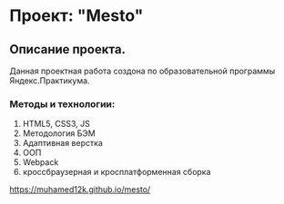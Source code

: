 # Проект: "Mesto"  
## Описание проекта.   
 Данная проектная работа создона по образовательной программы Яндекс.Практикума.  
 ### Методы и технологии:  
 1. HTML5, CSS3, JS
 2. Методология БЭМ  
 3. Адаптивная верстка  
 4. ООП
 5. Webpack
 6. кроссбраузерная и кросплатформенная сборка
   
https://muhamed12k.github.io/mesto/
